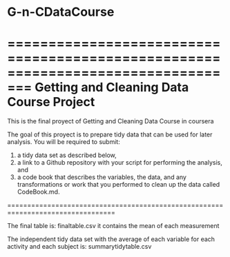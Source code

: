# G-n-CDataCourse
=================================================================================
Getting and Cleaning Data Course Project
=================================================================================
This is the final proyect of Getting and Cleaning Data Course in coursera

The goal of this proyect is to prepare tidy data that can be used for later analysis. You will be required to submit: 
1) a tidy data set as described below, 
2) a link to a Github repository with your script for performing the analysis, and 
3) a code book that describes the variables, the data, and any transformations or work that you performed to clean up the data called CodeBook.md.

=================================================================================

The final table is: finaltable.csv
it contains the mean of each measurement

The independent tidy data set with the average of each variable for each activity and each subject is:
summarytidytable.csv